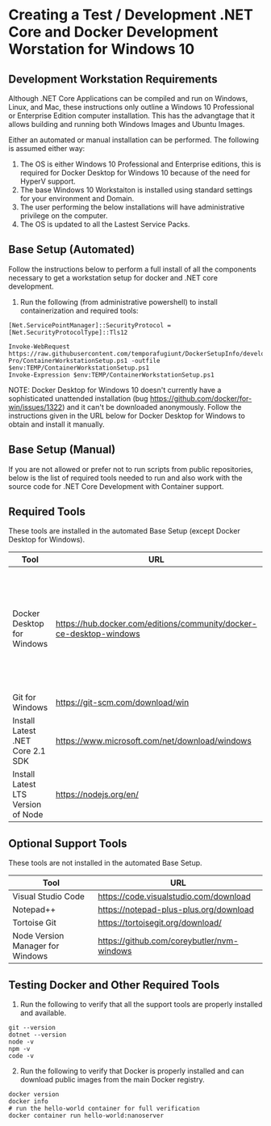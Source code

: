 # Creating a Test / Development .NET Core and Docker Development Worstation for Windows 10

## Development Workstation Requirements
Although .NET Core Applications can be compiled and run on Windows, Linux, and Mac, these instructions only outline a Windows 10 Professional or Enterprise Edition computer installation. This has the advangtage that it allows building and running both Windows Images and Ubuntu Images. 

Either an automated or manual installation can be performed. The following is assumed either way:

1. The OS is either Windows 10 Professional and Enterprise editions, this is required for Docker Desktop for Windows 10 because of the need for HyperV support. 
2. The base Windows 10 Workstaiton is installed using standard settings for your environment and Domain.
3. The user performing the below installations will have administrative privilege on the computer.
4. The OS is updated to all the Lastest Service Packs.

## Base Setup (Automated)
Follow the instructions below to perform a full install of all the components necessary to get a workstation setup for docker and .NET core development.

1. Run the following (from administrative powershell) to install containerization and required tools:
```
[Net.ServicePointManager]::SecurityProtocol = [Net.SecurityProtocolType]::Tls12

Invoke-WebRequest https://raw.githubusercontent.com/temporafugiunt/DockerSetupInfo/develop/WorkstationSetup/Win10-Pro/ContainerWorkstationSetup.ps1 -outfile $env:TEMP/ContainerWorkstationSetup.ps1
Invoke-Expression $env:TEMP/ContainerWorkstationSetup.ps1
```
NOTE: Docker Desktop for Windows 10 doesn't currently have a sophisticated unattended installation (bug https://github.com/docker/for-win/issues/1322) and it can't be downloaded anonymously. Follow the instructions given in the URL below for Docker Desktop for Windows to obtain and install it manually.

## Base Setup (Manual)
If you are not allowed or prefer not to run scripts from public repositories, below is the list of required tools needed to run and also work with the source code for .NET Core Development with Container support.

## Required Tools
These tools are installed in the automated Base Setup (except Docker Desktop for Windows).

| Tool                               | URL                                                                 | Notes                                     |
| ---------------------------------- | ------------------------------------------------------------------- | ----------------------------------------- |
| Docker Desktop for Windows         | https://hub.docker.com/editions/community/docker-ce-desktop-windows | Requires a docker hub account to download and requires Windows 10 Professional or Enterprise Edition |
| Git for Windows                    | https://git-scm.com/download/win                                    |                                           |
| Install Latest .NET Core 2.1 SDK   | https://www.microsoft.com/net/download/windows                      |                                           |
| Install Latest LTS Version of Node | https://nodejs.org/en/                                              |                                           |

## Optional Support Tools
These tools are not installed in the automated Base Setup.

| Tool                               | URL                                              |
| ---------------------------------- | ------------------------------------------------ |
| Visual Studio Code                 | https://code.visualstudio.com/download           |
| Notepad++                          | https://notepad-plus-plus.org/download           |
| Tortoise Git                       | https://tortoisegit.org/download/                |
| Node Version Manager for Windows   | https://github.com/coreybutler/nvm-windows       |

## Testing Docker and Other Required Tools
1. Run the following to verify that all the support tools are properly installed and available.
```
git --version
dotnet --version
node -v
npm -v
code -v
```
2. Run the following to verify that Docker is properly installed and can download public images from the main Docker registry.
```
docker version 
docker info 
# run the hello-world container for full verification 
docker container run hello-world:nanoserver
```
